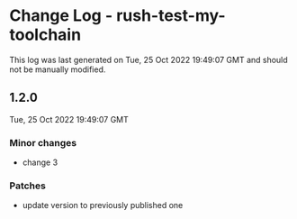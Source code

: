 # Change Log - rush-test-my-toolchain

This log was last generated on Tue, 25 Oct 2022 19:49:07 GMT and should not be manually modified.

## 1.2.0
Tue, 25 Oct 2022 19:49:07 GMT

### Minor changes

- change 3

### Patches

- update version to previously published one

